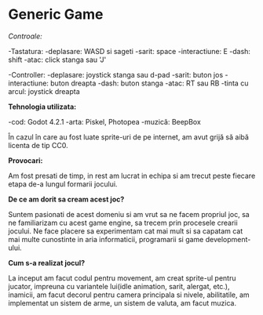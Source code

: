 # Generic Game

*Controale:*

-Tastatura:
    -deplasare: WASD si sageti
    -sarit: space
    -interactiune: E
    -dash: shift
    -atac: click stanga sau 'J'

-Controller:
    -deplasare: joystick stanga sau d-pad
    -sarit: buton jos
    -interactiune: buton dreapta
    -dash: buton stanga
    -atac: RT sau RB
    -tinta cu arcul: joystick dreapta


**Tehnologia utilizata:**

-cod: Godot 4.2.1
-arta: Piskel, Photopea
-muzică: BeepBox

În cazul în care au fost luate sprite-uri de pe internet, am avut grijă să aibă licenta de tip CC0.


**Provocari:**

Am fost presati de timp, in rest am lucrat in echipa si am trecut peste fiecare etapa de-a lungul formarii jocului.


**De ce am dorit sa cream acest joc?**

Suntem pasionati de acest domeniu si am vrut sa ne facem propriul joc, sa ne familiarizam cu acest game engine, sa trecem prin procesele crearii jocului. Ne face placere sa experimentam cat mai mult si sa capatam  cat mai multe cunostinte in aria informaticii, programarii si game development-ului.


**Cum s-a realizat jocul?**

La inceput am facut codul pentru movement, am creat sprite-ul pentru jucator, impreuna cu variantele lui(idle animation, sarit, alergat, etc.), inamicii, am facut decorul pentru camera principala si nivele, abilitatile, am implementat un sistem de arme, un sistem de valuta, am facut muzica. 


